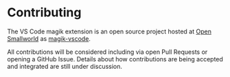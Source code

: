 # Contributing

The VS Code magik extension is an open source project hosted at [Open Smallworld](https://github.com/OpenSmallworld) as [magik-vscode](https://github.com/OpenSmallworld/magik-vscode).

All contributions will be considered including via open Pull Requests or opening a GitHub Issue.  Details about how contributions are being accepted and integrated are still under discussion.
